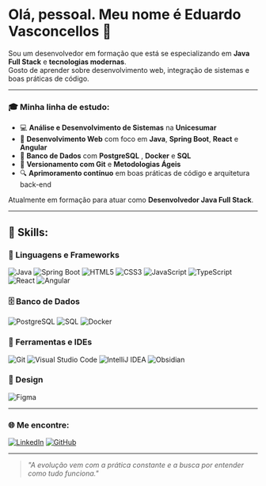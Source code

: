 # Olá, pessoal. Meu nome é **Eduardo Vasconcellos** 👋

Sou um desenvolvedor em formação que está se especializando em **Java Full Stack** e **tecnologias modernas**.  
Gosto de aprender sobre desenvolvimento web, integração de sistemas e boas práticas de código.

---

### 🎓 Minha linha de estudo:

- 💻 **Análise e Desenvolvimento de Sistemas** na **Unicesumar**
- 🚀 **Desenvolvimento Web** com foco em **Java**, **Spring Boot**, **React** e **Angular**
- 🧩 **Banco de Dados** com **PostgreSQL** , **Docker** e **SQL**
- 🧠 **Versionamento com Git** e **Metodologias Ágeis**
- 🔍 **Aprimoramento contínuo** em boas práticas de código e arquitetura back-end

Atualmente em formação para atuar como **Desenvolvedor Java Full Stack**.

---

## 🧠 Skills:

### 💬 Linguagens e Frameworks
![Java](https://img.shields.io/badge/Java-ED8B00?style=for-the-badge&logo=openjdk&logoColor=white)
![Spring Boot](https://img.shields.io/badge/Spring%20Boot-6DB33F?style=for-the-badge&logo=springboot&logoColor=white)
![HTML5](https://img.shields.io/badge/HTML5-E34F26?style=for-the-badge&logo=html5&logoColor=white)
![CSS3](https://img.shields.io/badge/CSS3-1572B6?style=for-the-badge&logo=css3&logoColor=white)
![JavaScript](https://img.shields.io/badge/JavaScript-F7DF1E?style=for-the-badge&logo=javascript&logoColor=black)
![TypeScript](https://img.shields.io/badge/TypeScript-007ACC?style=for-the-badge&logo=typescript&logoColor=white)
![React](https://img.shields.io/badge/React-20232A?style=for-the-badge&logo=react&logoColor=61DAFB)
![Angular](https://img.shields.io/badge/Angular-DD0031?style=for-the-badge&logo=angular&logoColor=white)

### 🗄️ Banco de Dados
![PostgreSQL](https://img.shields.io/badge/PostgreSQL-316192?style=for-the-badge&logo=postgresql&logoColor=white)
![SQL](https://img.shields.io/badge/SQL-003B57?style=for-the-badge&logo=sqlite&logoColor=white)
![Docker](https://img.shields.io/badge/Docker-2496ED?style=for-the-badge&logo=docker&logoColor=white)

### 🧰 Ferramentas e IDEs
![Git](https://img.shields.io/badge/Git-F05032?style=for-the-badge&logo=git&logoColor=white)
![Visual Studio Code](https://img.shields.io/badge/VSCode-0078D4?style=for-the-badge&logo=visualstudiocode&logoColor=white)
![IntelliJ IDEA](https://img.shields.io/badge/IntelliJ%20IDEA-000000?style=for-the-badge&logo=intellijidea&logoColor=white)
![Obsidian](https://img.shields.io/badge/Obsidian-483699?style=for-the-badge&logo=obsidian&logoColor=white)

### 🎨 Design
![Figma](https://img.shields.io/badge/Figma-F24E1E?style=for-the-badge&logo=figma&logoColor=white)

---

### 🌐 Me encontre:
[![LinkedIn](https://img.shields.io/badge/LinkedIn-0A66C2?style=for-the-badge&logo=linkedin&logoColor=white)](https://www.linkedin.com/in/eduardocellos/)
[![GitHub](https://img.shields.io/badge/GitHub-181717?style=for-the-badge&logo=github&logoColor=white)](https://github.com/Cellos7)

---

> _"A evolução vem com a prática constante e a busca por entender como tudo funciona."_
